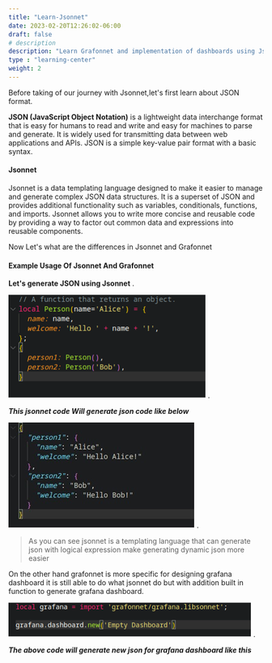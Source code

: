 ```yaml
---
title: "Learn-Jsonnet"
date: 2023-02-20T12:26:02-06:00
draft: false
# description
description: "Learn Grafonnet and implementation of dashboards using Jsonnet"
type : "learning-center"
weight: 2
---
```


Before taking of our journey with Jsonnet,let's first learn about JSON format.


**JSON (JavaScript Object Notation)**  is a lightweight data interchange format that is easy for humans to read and write and easy for machines to parse and generate. It is widely used for transmitting data between web applications and APIs. JSON is a simple key-value pair format with a basic syntax.

#### Jsonnet

Jsonnet is a data templating language designed to make it easier to manage and generate complex JSON data structures. It is a superset of JSON and provides additional functionality such as variables, conditionals, functions, and imports. Jsonnet allows you to write more concise and reusable code by providing a way to factor out common data and expressions into reusable components.


Now Let's what are the differences in Jsonnet and Grafonnet

#### Example Usage Of Jsonnet And Grafonnet

**Let's generate JSON using Jsonnet** .

![](Picture1.png) . 

***This jsonnet code Will generate json code like below***

![](Picture2.jpg) . 

>  As you can see jsonnet is a templating language that can generate json with logical expression
make generating dynamic json more easier 

On the other hand grafonnet is more specific for designing grafana dashboard it is still able to do
what jsonnet do but with addition built in function to generate grafana dashboard.

![](Picture3.png) . 


***The above code will generate new json for grafana dashboard like this***


